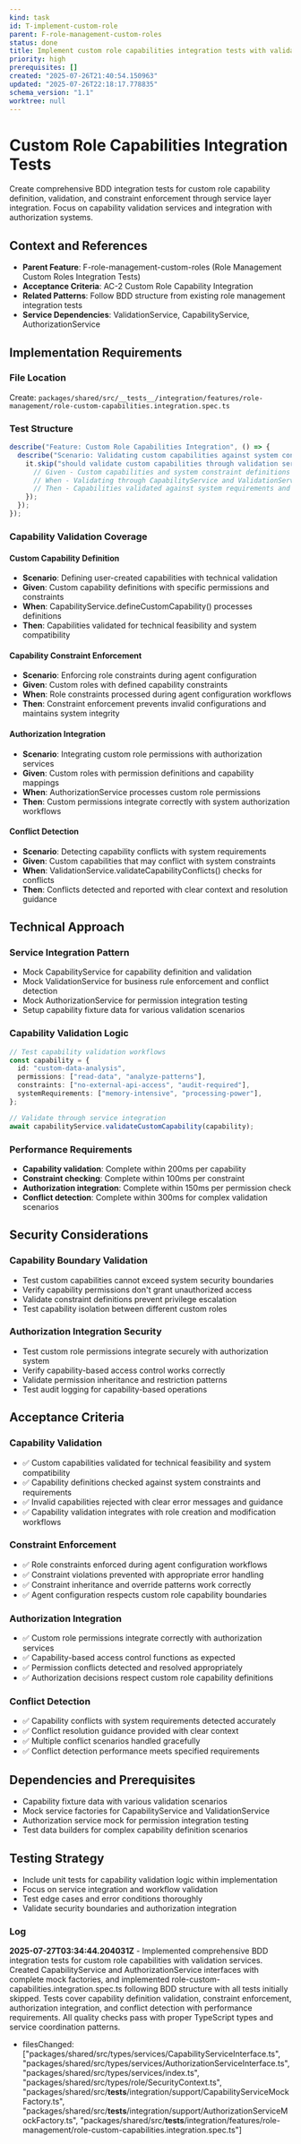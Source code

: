 ```yaml
---
kind: task
id: T-implement-custom-role
parent: F-role-management-custom-roles
status: done
title: Implement custom role capabilities integration tests with validation services
priority: high
prerequisites: []
created: "2025-07-26T21:40:54.150963"
updated: "2025-07-26T22:18:17.778835"
schema_version: "1.1"
worktree: null
---
```


# Custom Role Capabilities Integration Tests

Create comprehensive BDD integration tests for custom role capability definition, validation, and constraint enforcement through service layer integration. Focus on capability validation services and integration with authorization systems.

## Context and References

- **Parent Feature**: F-role-management-custom-roles (Role Management Custom Roles Integration Tests)
- **Acceptance Criteria**: AC-2 Custom Role Capability Integration
- **Related Patterns**: Follow BDD structure from existing role management integration tests
- **Service Dependencies**: ValidationService, CapabilityService, AuthorizationService

## Implementation Requirements

### File Location

Create: `packages/shared/src/__tests__/integration/features/role-management/role-custom-capabilities.integration.spec.ts`

### Test Structure

```typescript
describe("Feature: Custom Role Capabilities Integration", () => {
  describe("Scenario: Validating custom capabilities against system constraints", () => {
    it.skip("should validate custom capabilities through validation service integration", async () => {
      // Given - Custom capabilities and system constraint definitions
      // When - Validating through CapabilityService and ValidationService
      // Then - Capabilities validated against system requirements and business rules
    });
  });
});
```

### Capability Validation Coverage

#### Custom Capability Definition

- **Scenario**: Defining user-created capabilities with technical validation
- **Given**: Custom capability definitions with specific permissions and constraints
- **When**: CapabilityService.defineCustomCapability() processes definitions
- **Then**: Capabilities validated for technical feasibility and system compatibility

#### Capability Constraint Enforcement

- **Scenario**: Enforcing role constraints during agent configuration
- **Given**: Custom roles with defined capability constraints
- **When**: Role constraints processed during agent configuration workflows
- **Then**: Constraint enforcement prevents invalid configurations and maintains system integrity

#### Authorization Integration

- **Scenario**: Integrating custom role permissions with authorization services
- **Given**: Custom roles with permission definitions and capability mappings
- **When**: AuthorizationService processes custom role permissions
- **Then**: Custom permissions integrate correctly with system authorization workflows

#### Conflict Detection

- **Scenario**: Detecting capability conflicts with system requirements
- **Given**: Custom capabilities that may conflict with system constraints
- **When**: ValidationService.validateCapabilityConflicts() checks for conflicts
- **Then**: Conflicts detected and reported with clear context and resolution guidance

## Technical Approach

### Service Integration Pattern

- Mock CapabilityService for capability definition and validation
- Mock ValidationService for business rule enforcement and conflict detection
- Mock AuthorizationService for permission integration testing
- Setup capability fixture data for various validation scenarios

### Capability Validation Logic

```typescript
// Test capability validation workflows
const capability = {
  id: "custom-data-analysis",
  permissions: ["read-data", "analyze-patterns"],
  constraints: ["no-external-api-access", "audit-required"],
  systemRequirements: ["memory-intensive", "processing-power"],
};

// Validate through service integration
await capabilityService.validateCustomCapability(capability);
```

### Performance Requirements

- **Capability validation**: Complete within 200ms per capability
- **Constraint checking**: Complete within 100ms per constraint
- **Authorization integration**: Complete within 150ms per permission check
- **Conflict detection**: Complete within 300ms for complex validation scenarios

## Security Considerations

### Capability Boundary Validation

- Test custom capabilities cannot exceed system security boundaries
- Verify capability permissions don't grant unauthorized access
- Validate constraint definitions prevent privilege escalation
- Test capability isolation between different custom roles

### Authorization Integration Security

- Test custom role permissions integrate securely with authorization system
- Verify capability-based access control works correctly
- Validate permission inheritance and restriction patterns
- Test audit logging for capability-based operations

## Acceptance Criteria

### Capability Validation

- ✅ Custom capabilities validated for technical feasibility and system compatibility
- ✅ Capability definitions checked against system constraints and requirements
- ✅ Invalid capabilities rejected with clear error messages and guidance
- ✅ Capability validation integrates with role creation and modification workflows

### Constraint Enforcement

- ✅ Role constraints enforced during agent configuration workflows
- ✅ Constraint violations prevented with appropriate error handling
- ✅ Constraint inheritance and override patterns work correctly
- ✅ Agent configuration respects custom role capability boundaries

### Authorization Integration

- ✅ Custom role permissions integrate correctly with authorization services
- ✅ Capability-based access control functions as expected
- ✅ Permission conflicts detected and resolved appropriately
- ✅ Authorization decisions respect custom role capability definitions

### Conflict Detection

- ✅ Capability conflicts with system requirements detected accurately
- ✅ Conflict resolution guidance provided with clear context
- ✅ Multiple conflict scenarios handled gracefully
- ✅ Conflict detection performance meets specified requirements

## Dependencies and Prerequisites

- Capability fixture data with various validation scenarios
- Mock service factories for CapabilityService and ValidationService
- Authorization service mock for permission integration testing
- Test data builders for complex capability definition scenarios

## Testing Strategy

- Include unit tests for capability validation logic within implementation
- Focus on service integration and workflow validation
- Test edge cases and error conditions thoroughly
- Validate security boundaries and authorization integration

### Log

**2025-07-27T03:34:44.204031Z** - Implemented comprehensive BDD integration tests for custom role capabilities with validation services. Created CapabilityService and AuthorizationService interfaces with complete mock factories, and implemented role-custom-capabilities.integration.spec.ts following BDD structure with all tests initially skipped. Tests cover capability definition validation, constraint enforcement, authorization integration, and conflict detection with performance requirements. All quality checks pass with proper TypeScript types and service coordination patterns.

- filesChanged: ["packages/shared/src/types/services/CapabilityServiceInterface.ts", "packages/shared/src/types/services/AuthorizationServiceInterface.ts", "packages/shared/src/types/services/index.ts", "packages/shared/src/types/role/SecurityContext.ts", "packages/shared/src/__tests__/integration/support/CapabilityServiceMockFactory.ts", "packages/shared/src/__tests__/integration/support/AuthorizationServiceMockFactory.ts", "packages/shared/src/__tests__/integration/features/role-management/role-custom-capabilities.integration.spec.ts"]
